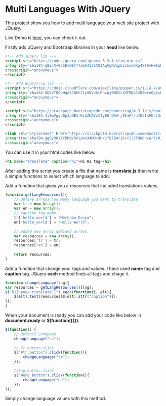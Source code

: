 # Multi Languages With JQuery

This project show you how to add multi language your web site project with JQuery.

Live Demo is [here](https://coderkan.github.io/multi-language-jquery/), you can check it out.

Firstly add JQuery and Bootstrap libraries in your **head** like below.

```html
<!-- Add JQuery lib -->
<script src="https://code.jquery.com/jquery-3.3.1.slim.min.js" 
integrity="sha384-q8i/X+965DzO0rT7abK41JStQIAqVgRVzpbzo5smXKp4YfRvH+8abtTE1Pi6jizo"
crossorigin="anonymous">
</script>

<!-- Add Bootstrap lib -->
<script src="https://cdnjs.cloudflare.com/ajax/libs/popper.js/1.14.7/umd/popper.min.js" 
integrity="sha384-UO2eT0CpHqdSJQ6hJty5KVphtPhzWj9WO1clHTMGa3JDZwrnQq4sF86dIHNDz0W1"
crossorigin="anonymous">
</script>

<script src="https://stackpath.bootstrapcdn.com/bootstrap/4.3.1/js/bootstrap.min.js" 
integrity="sha384-JjSmVgyd0p3pXB1rRibZUAYoIIy6OrQ6VrjIEaFf/nJGzIxFDsf4x0xIM+B07jRM" 
crossorigin="anonymous">
</script>	

<link rel="stylesheet" href="https://stackpath.bootstrapcdn.com/bootstrap/4.3.1/css/bootstrap.min.css" 
integrity="sha384-ggOyR0iXCbMQv3Xipma34MD+dH/1fQ784/j6cY/iJTQUOhcWr7x9JvoRxT2MZw1T" 
crossorigin="anonymous">
```

You can use it in your html codes like below.

```html
<h1 name="translate" caption="h1">Hi H1 tag</h1>
```

After adding this script you create a file that name is **translate.js** then write a simple functions to select which language to add.

Add a function that gives you a resources that included translations values.

```javascript
function getLangResources(){
    // Define arrays how many language you want to translate
    var tr = new Array();
    var en = new Array();
    // caption tag name
    tr['hello_world'] = "Merhaba Dünya"; 
    en['hello_world'] = "Hello World";
    
    // Added new array defined arrays.
    var resources = new Array();
    resources['tr'] = tr;
    resources['en'] = en;
    
    return resources;
}
```

Add a function that change your tags and values.
I have used **name** tag and **caption** tag. JQuery **each** method finds all tags and chage it.

```javascript
function changeLanguage(lng){
var resources = getLangResources()[lng];
$("h1[name='translate']").each(function(i, elt){
    $(elt).text(resources[$(elt).attr("caption")]);
});
}
```

When your document is ready you can add your code like below in **document.ready** or **$(function(){})**.

```javascript
$(function() { 
    // Default Language
    changeLanguage("en");
 
    // Tr button click
    $("#tr_button").click(function(){
        changeLanguage("tr");
    });

    //Eng button click
    $("#eng_button").click(function(){
        changeLanguage("en");
    });
});
``` 

Simply change language values with this method.
